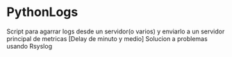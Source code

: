 # PythonLogs
Script para agarrar logs desde un servidor(o varios)  y enviarlo a un servidor principal de metricas [Delay de minuto y medio] 
Solucion a problemas usando Rsyslog 
